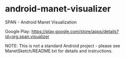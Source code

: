 android-manet-visualizer
========================

SPAN - Android Manet Visualization

Google Play:
https://play.google.com/store/apps/details?id=org.span.visualizer

NOTE:
This is not a standard Android project - please see ManetSketch/README.txt for details and instructions.

